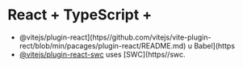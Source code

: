 # React + TypeScript + 

- @vitejs/plugin-react](htps//github.com/vitejs/vite-plugin-rect/blob/min/pacages/plugin-react/README.md) u Babel](https
- [@vitejs/plugin-react-swc](https://github.com/vitejs/vite-plugin-react-swc) uses [SWC](https//swc.

